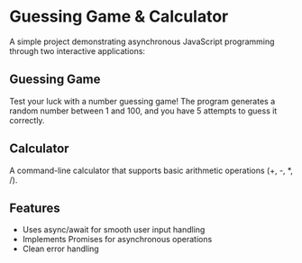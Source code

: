 # Guessing Game & Calculator

A simple project demonstrating asynchronous JavaScript programming through two interactive applications:

## Guessing Game

Test your luck with a number guessing game! The program generates a random number between 1 and 100, and you have 5 attempts to guess it correctly.

## Calculator

A command-line calculator that supports basic arithmetic operations (+, -, *, /). 

## Features

- Uses async/await for smooth user input handling
- Implements Promises for asynchronous operations
- Clean error handling
